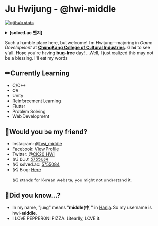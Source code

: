 
# Ju Hwijung - @hwi-middle
[![github stats](https://github-readme-stats.vercel.app/api?username=hwi-middle&show_icons=true&hide_border=true)](https://github.com/hwi-middle)<br>
 <details>
  <summary>
   <b>[solved.ac 뱃지]</b>
  </summary>
 
  [![Solved.ac프로필](http://mazassumnida.wtf/api/v2/generate_badge?boj=5755084#5)](https://solved.ac/5755084)
</details>

Such a humble place here, but welcome! I'm Hwijung—majoring in *Game Development* at **[ChungKang College of Cultural Industries](https://www.ck.ac.kr/en/school-department/game/school)**. Glad to see y'all. Hope you're having **bug-free** day! ...Well, I just realized this may not be a blessing. I'll eat my words.

## ✏Currently Learning
 - C/C++
 - C#
 - Unity
 - Reinforcement Learning
 - Flutter
 - Problem Solving
 - Web Development
 
## 🥳Would you be my friend?
 - Instagram: [@hwi_middle](https://www.instagram.com/hwi_middle/)
 - Facebook: [View Profile](https://facebook.com/hwi.middle)
 - Twitter: [@CK20_HWI](https://twitter.com/CK20_HWI)
 - *(K)* BOJ: [5755084](https://www.acmicpc.net/user/5755084)
 - *(K)* solved.ac: [5755084](https://solved.ac/profile/5755084)
  - *(K)* Blog: [Here](https://blog.naver.com/5755084)
 <br><br>*(K)* stands for Korean website; you might not understand it.

 ## 🤔Did you know...?
 - In my name, "jung" means **"middle(中)"** in [Hanja](https://en.wikipedia.org/wiki/Hanja). So my username is hwi-**middle**.
 - I LOVE PEPPERONI PIZZA. Litearlly, LOVE it.
